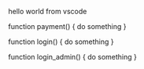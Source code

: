 hello world from vscode

function payment() {
 do something
}

function login() {
 do something
}

function login_admin() {
 do something
}